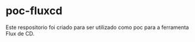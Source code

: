 # poc-fluxcd
Este respositorio foi criado para ser utilizado como poc para a ferramenta Flux de CD.
